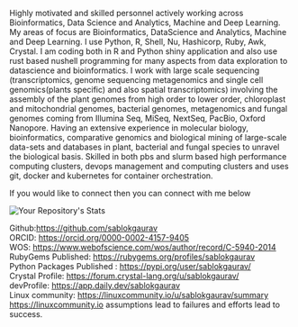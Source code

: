 Highly motivated and skilled personnel actively working across Bioinformatics, Data Science and Analytics, Machine and Deep Learning. My areas of focus are Bioinformatics, DataScience and Analytics, Machine and Deep Learning. I use Python, R, Shell, Nu, Hashicorp, Ruby, Awk, Crystal. I am coding both in R and Python shiny application and also use rust based nushell programming for many aspects from data exploration to datascience and bioinformatics. I work with large scale sequencing (transcriptomics, genome sequencing metagenomics and single cell genomics(plants specific) and also spatial transcriptomics) involving the assembly of the plant genomes from high order to lower order, chloroplast and mitochondrial genomes, bacterial genomes, metagenomics and fungal genomes coming from Illumina Seq, MiSeq, NextSeq, PacBio, Oxford Nanopore. Having an extensive experience in molecular biology, bioinformatics, comparative genomics and biological mining of large-scale data-sets and databases in plant, bacterial and fungal species to unravel the biological basis. 
Skilled in both pbs and slurm based high performance computing clusters, devops management and computing clusters and uses git, docker and kubernetes for container orchestration.  

If you would like to connect then you can connect with me below

![Your Repository's Stats](https://github-readme-stats.vercel.app/api?username=sablokgaurav&show_icons=true)

Github:https://github.com/sablokgaurav \
ORCID: https://orcid.org/0000-0002-4157-9405 \
WOS: https://www.webofscience.com/wos/author/record/C-5940-2014 \
RubyGems Published: https://rubygems.org/profiles/sablokgaurav \
Python Packages Published : https://pypi.org/user/sablokgaurav/ \
Crystal Profile: https://forum.crystal-lang.org/u/sablokgaurav/ \
devProfile: https://app.daily.dev/sablokgaurav \
Linux community: https://linuxcommunity.io/u/sablokgaurav/summary \
                 https://linuxcommunity.io
assumptions lead to failures and efforts lead to success.


